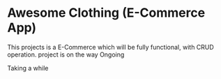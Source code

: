 # Awesome Clothing (E-Commerce App)

This projects is a E-Commerce which will be fully functional, with CRUD operation.
project is on the way
Ongoing

Taking a while
